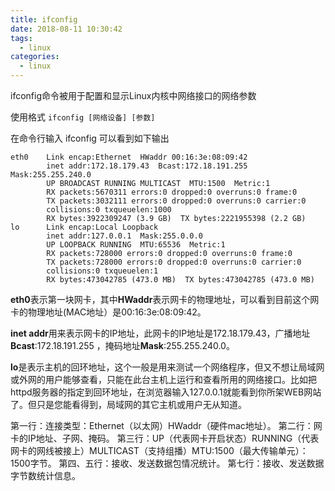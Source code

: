 ```yaml
---
title: ifconfig
date: 2018-08-11 10:30:42
tags:
  - linux
categories:
  - linux
---
```


ifconfig命令被用于配置和显示Linux内核中网络接口的网络参数

使用格式 `ifconfig [网络设备] [参数]`

在命令行输入 ifconfig 可以看到如下输出

    eth0    Link encap:Ethernet  HWaddr 00:16:3e:08:09:42
            inet addr:172.18.179.43  Bcast:172.18.191.255  Mask:255.255.240.0
            UP BROADCAST RUNNING MULTICAST  MTU:1500  Metric:1
            RX packets:5670311 errors:0 dropped:0 overruns:0 frame:0
            TX packets:3032111 errors:0 dropped:0 overruns:0 carrier:0
            collisions:0 txqueuelen:1000
            RX bytes:3922309247 (3.9 GB)  TX bytes:2221955398 (2.2 GB)
    lo      Link encap:Local Loopback
            inet addr:127.0.0.1  Mask:255.0.0.0
            UP LOOPBACK RUNNING  MTU:65536  Metric:1
            RX packets:728000 errors:0 dropped:0 overruns:0 frame:0
            TX packets:728000 errors:0 dropped:0 overruns:0 carrier:0
            collisions:0 txqueuelen:1
            RX bytes:473042785 (473.0 MB)  TX bytes:473042785 (473.0 MB)

**eth0**表示第一块网卡，其中**HWaddr**表示网卡的物理地址，可以看到目前这个网卡的物理地址(MAC地址）是00:16:3e:08:09:42。

**inet addr**用来表示网卡的IP地址，此网卡的IP地址是172.18.179.43，广播地址**Bcast**:172.18.191.255 ，掩码地址**Mask**:255.255.240.0。

**lo**是表示主机的回环地址，这个一般是用来测试一个网络程序，但又不想让局域网或外网的用户能够查看，只能在此台主机上运行和查看所用的网络接口。比如把 httpd服务器的指定到回环地址，在浏览器输入127.0.0.1就能看到你所架WEB网站了。但只是您能看得到，局域网的其它主机或用户无从知道。

第一行：连接类型：Ethernet（以太网）HWaddr（硬件mac地址）。
第二行：网卡的IP地址、子网、掩码。
第三行：UP（代表网卡开启状态）RUNNING（代表网卡的网线被接上）MULTICAST（支持组播）MTU:1500（最大传输单元）：1500字节。
第四、五行：接收、发送数据包情况统计。
第七行：接收、发送数据字节数统计信息。